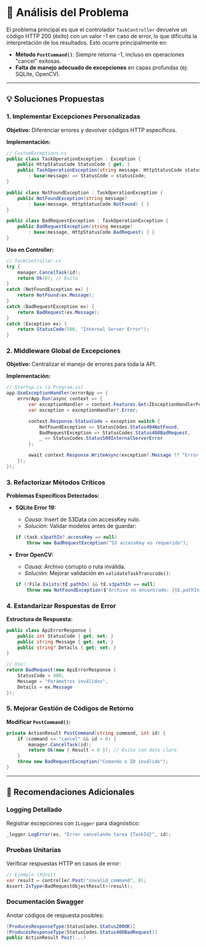# 📝 Análisis del Problema
El problema principal es que el controlador `TaskController` devuelve un código HTTP 200 (éxito) con un valor -1 en caso de error, lo que dificulta la interpretación de los resultados. Esto ocurre principalmente en:

- **Método `PostCommand()`**: Siempre retorna -1, incluso en operaciones "cancel" exitosas.
- **Falta de manejo adecuado de excepciones** en capas profundas (ej: SQLite, OpenCV).

---

## 💡 Soluciones Propuestas

### 1. Implementar Excepciones Personalizadas
**Objetivo:** Diferenciar errores y devolver códigos HTTP específicos.

**Implementación:**

```csharp
// CustomExceptions.cs
public class TaskOperationException : Exception {
    public HttpStatusCode StatusCode { get; }
    public TaskOperationException(string message, HttpStatusCode statusCode) 
        : base(message) => StatusCode = statusCode;
}

public class NotFoundException : TaskOperationException {
    public NotFoundException(string message) 
        : base(message, HttpStatusCode.NotFound) { }
}

public class BadRequestException : TaskOperationException {
    public BadRequestException(string message) 
        : base(message, HttpStatusCode.BadRequest) { }
}
```

**Uso en Controller:**

```csharp
// TaskController.cs
try {
    manager.CancelTask(id);
    return Ok(0); // Éxito
} 
catch (NotFoundException ex) {
    return NotFound(ex.Message);
}
catch (BadRequestException ex) {
    return BadRequest(ex.Message);
}
catch (Exception ex) {
    return StatusCode(500, "Internal Server Error");
}
```

### 2. Middleware Global de Excepciones
**Objetivo:** Centralizar el manejo de errores para toda la API.

**Implementación:**

```csharp
// Startup.cs (o Program.cs)
app.UseExceptionHandler(errorApp => {
    errorApp.Run(async context => {
        var exceptionHandler = context.Features.Get<IExceptionHandlerFeature>();
        var exception = exceptionHandler?.Error;

        context.Response.StatusCode = exception switch {
            NotFoundException => StatusCodes.Status404NotFound,
            BadRequestException => StatusCodes.Status400BadRequest,
            _ => StatusCodes.Status500InternalServerError
        };

        await context.Response.WriteAsync(exception?.Message ?? "Error interno");
    });
});
```

### 3. Refactorizar Métodos Críticos
**Problemas Específicos Detectados:**

- **SQLite Error 19:**
    - *Causa:* Insert de S3Data con accessKey nulo.
    - *Solución:* Validar modelos antes de guardar:

    ```csharp
    if (task.s3pathIn?.accessKey == null) 
        throw new BadRequestException("S3 accessKey es requerido");
    ```

- **Error OpenCV:**
    - *Causa:* Archivo corrupto o ruta inválida.
    - *Solución:* Mejorar validación en `validateTaskTranscode()`:

    ```csharp
    if (!File.Exists(tE.pathIn) && tE.s3pathIn == null)
        throw new NotFoundException($"Archivo no encontrado: {tE.pathIn}");
    ```

### 4. Estandarizar Respuestas de Error
**Estructura de Respuesta:**

```csharp
public class ApiErrorResponse {
    public int StatusCode { get; set; }
    public string Message { get; set; }
    public string? Details { get; set; }
}

// Uso:
return BadRequest(new ApiErrorResponse {
    StatusCode = 400,
    Message = "Parámetros inválidos",
    Details = ex.Message
});
```

### 5. Mejorar Gestión de Códigos de Retorno
**Modificar `PostCommand()`:**

```csharp
private ActionResult PostCommand(string command, int id) {
    if (command == "cancel" && id > 0) {
        manager.CancelTask(id);
        return Ok(new { Result = 0 }); // Éxito con dato claro
    }
    throw new BadRequestException("Comando o ID inválido");
}
```

---

## 📌 Recomendaciones Adicionales

### Logging Detallado
Registrar excepciones con `ILogger` para diagnóstico:

```csharp
_logger.LogError(ex, "Error cancelando tarea {TaskId}", id);
```

### Pruebas Unitarias
Verificar respuestas HTTP en casos de error:

```csharp
// Ejemplo (XUnit)
var result = controller.Post("invalid_command", 0);
Assert.IsType<BadRequestObjectResult>(result);
```

### Documentación Swagger
Anotar códigos de respuesta posibles:

```csharp
[ProducesResponseType(StatusCodes.Status200OK)]
[ProducesResponseType(StatusCodes.Status400BadRequest)]
public ActionResult Post(...)
```